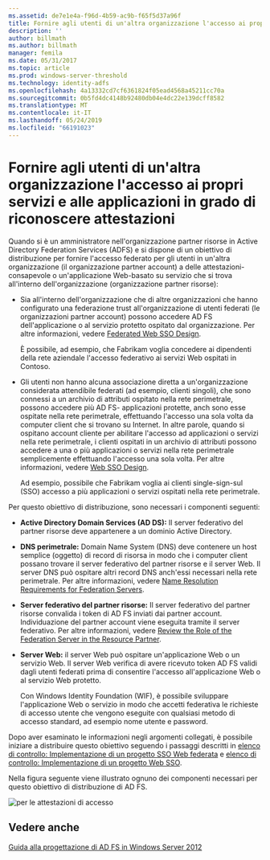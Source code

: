 ```yaml
---
ms.assetid: de7e1e4a-f96d-4b59-ac9b-f65f5d37a96f
title: Fornire agli utenti di un'altra organizzazione l'accesso ai propri servizi e alle applicazioni in grado di riconoscere attestazioni
description: ''
author: billmath
ms.author: billmath
manager: femila
ms.date: 05/31/2017
ms.topic: article
ms.prod: windows-server-threshold
ms.technology: identity-adfs
ms.openlocfilehash: 4a13332cd7cf6361824f05ead4568a45211cc70a
ms.sourcegitcommit: 0b5fd4dc4148b92480db04e4dc22e139dcff8582
ms.translationtype: MT
ms.contentlocale: it-IT
ms.lasthandoff: 05/24/2019
ms.locfileid: "66191023"
---
```

# <a name="provide-users-in-another-organization-access-to-your-claims-aware-applications-and-services"></a>Fornire agli utenti di un'altra organizzazione l'accesso ai propri servizi e alle applicazioni in grado di riconoscere attestazioni


Quando si è un amministratore nell'organizzazione partner risorse in Active Directory Federation Services \(ADFS\) e si dispone di un obiettivo di distribuzione per fornire l'accesso federato per gli utenti in un'altra organizzazione \(il organizzazione partner account\) a delle attestazioni\-consapevole o un'applicazione Web\-basato su servizio che si trova all'interno dell'organizzazione \(organizzazione partner risorse\):  
  
-   Sia all'interno dell'organizzazione che di altre organizzazioni che hanno configurato una federazione trust all'organizzazione di utenti federati \(le organizzazioni partner account\) possono accedere AD FS dell'applicazione o al servizio protetto ospitato dal organizzazione. Per altre informazioni, vedere [Federated Web SSO Design](Federated-Web-SSO-Design.md).  
  
    È possibile, ad esempio, che Fabrikam voglia concedere ai dipendenti della rete aziendale l'accesso federativo ai servizi Web ospitati in Contoso.  
  
-   Gli utenti non hanno alcuna associazione diretta a un'organizzazione considerata attendibile federati \(ad esempio, clienti singoli\), che sono connessi a un archivio di attributi ospitato nella rete perimetrale, possono accedere più AD FS\- applicazioni protette, anch sono esse ospitate nella rete perimetrale, effettuando l'accesso una sola volta da computer client che si trovano su Internet. In altre parole, quando si ospitano account cliente per abilitare l'accesso ad applicazioni o servizi nella rete perimetrale, i clienti ospitati in un archivio di attributi possono accedere a una o più applicazioni o servizi nella rete perimetrale semplicemente effettuando l'accesso una sola volta. Per altre informazioni, vedere [Web SSO Design](Web-SSO-Design.md).  
  
    Ad esempio, possibile che Fabrikam voglia ai clienti single\-sign\-sul \(SSO\) accesso a più applicazioni o servizi ospitati nella rete perimetrale.  
  
Per questo obiettivo di distribuzione, sono necessari i componenti seguenti:  
  
-   **Active Directory Domain Services \(AD DS\):** Il server federativo del partner risorse deve appartenere a un dominio Active Directory.  
  
-   **DNS perimetrale:** Domain Name System \(DNS\) deve contenere un host semplice \(oggetto\) di record di risorsa in modo che i computer client possano trovare il server federativo del partner risorse e il server Web. Il server DNS può ospitare altri record DNS anch'essi necessari nella rete perimetrale. Per altre informazioni, vedere [Name Resolution Requirements for Federation Servers](Name-Resolution-Requirements-for-Federation-Servers.md).  
  
-   **Server federativo del partner risorse:** Il server federativo del partner risorse convalida i token di AD FS inviati dai partner account. Individuazione del partner account viene eseguita tramite il server federativo. Per altre informazioni, vedere [Review the Role of the Federation Server in the Resource Partner](Review-the-Role-of-the-Federation-Server-in-the-Resource-Partner.md).  
  
-   **Server Web:** il server Web può ospitare un'applicazione Web o un servizio Web. Il server Web verifica di avere ricevuto token AD FS validi dagli utenti federati prima di consentire l'accesso all'applicazione Web o al servizio Web protetto.  
  
    Con Windows Identity Foundation \(WIF\), è possibile sviluppare l'applicazione Web o servizio in modo che accetti federativa le richieste di accesso utente che vengono eseguite con qualsiasi metodo di accesso standard, ad esempio nome utente e password.  
  
Dopo aver esaminato le informazioni negli argomenti collegati, è possibile iniziare a distribuire questo obiettivo seguendo i passaggi descritti in [elenco di controllo: Implementazione di un progetto SSO Web federata](../../ad-fs/deployment/Checklist--Implementing-a-Federated-Web-SSO-Design.md) e [elenco di controllo: Implementazione di un progetto Web SSO](../../ad-fs/deployment/Checklist--Implementing-a-Web-SSO-Design.md).  
  
Nella figura seguente viene illustrato ognuno dei componenti necessari per questo obiettivo di distribuzione di AD FS.  
  
![per le attestazioni di accesso](media/75358b16-2a6f-4e16-9cc4-b0e614480305.gif)  
  
## <a name="see-also"></a>Vedere anche
[Guida alla progettazione di AD FS in Windows Server 2012](AD-FS-Design-Guide-in-Windows-Server-2012.md)
